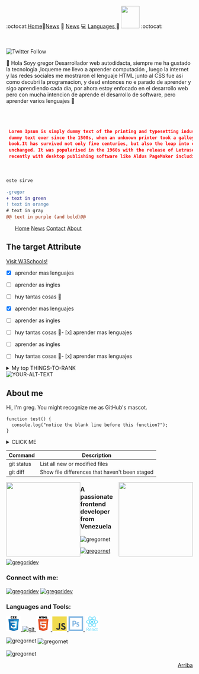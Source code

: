 
 <a name="regrego" id="regreso"></a>

<!-- nav html --------------------------------------------------------------------------------------------------------------------------------->


 :octocat:<a href="#home">Home</a>:jack_o_lantern:<a href="#news">News</a> 	:ghost: <a href="#news">News</a>  :computer:
 <a href="#ancla-1">Languages </a>	:iphone:
 <img src="https://octodex.github.com/images/daftpunktocat-guy.gif" width="50" height="60" >  	:octocat:


 

 <img src="https://media.tenor.com/rC1vAt-kMCoAAAAC/line-neon.gif" width="1000" height="3" > 
 
 <!-- -------------------------------------------------->
 
  <!-- ---------------------------------------------- redes sociales -------------------------------------------------------------------------->
 
 ![Twitter Follow](https://img.shields.io/twitter/follow/gregoridev?style=social)
 
 
 
  <!-- ---------------------------------------------------------------------->

:maple_leaf: Hola Soyy gregor Desarrollador web autodidacta, siempre me ha gustado la tecnologia ,loqueme me llevo a aprender computación , luego la internet y las redes sociales me mostraron el lenguaje HTML junto al CSS fue asi como dscubri la programacion, y desd entonces no e parado de aprender y sigo aprendiendo cada dia,
por ahora estoy enfocado en el desarrollo web pero con mucha intencion de aprende el desarrollo de software,  pero aprender varios lenguajes 	:fallen_leaf:




 <!-- presentacion  -->

```json


 
 Lorem Ipsum is simply dummy text of the printing and typesetting industry.Lorem Ipsum has been the industry's standard
 dummy text ever since the 1500s, when an unknown printer took a galley of type and scrambled it to make a type specimen 
 book.It has survived not only five centuries, but also the leap into electronic typesetting, remaining essentially 
 unchanged. It was popularised in the 1960s with the release of Letraset sheets containing Lorem Ipsum passages,and more 
 recently with desktop publishing software like Aldus PageMaker including versions of Lorem Ipsum.
 
  
```


 <!-- Js aun no defino para que usarlo -->


```css
este sirve


```


```diff
-gregor
+ text in green
! text in orange
# text in gray
@@ text in purple (and bold)@@
```



<ul>
  <a href="default.asp" color=red >Home</a>
  <a href="news.asp">News</a>
  <a href="contact.asp">Contact</a>
  <a href="about.asp">About</a>
</ul>


 




 


<h2>The target Attribute</h2>

<a href="https://www.w3schools.com/" target="_blank">Visit W3Schools!</a> 






<head>

</head>


- [x] aprender mas lenguajes 
- [ ] aprender as ingles
- [ ] huy tantas cosas :tada:
 - [x] aprender mas lenguajes 
- [ ] aprender as ingles
- [ ] huy tantas cosas :tada:- [x] aprender mas lenguajes 
- [ ] aprender as ingles
- [ ] huy tantas cosas :tada:- [x] aprender mas lenguajes 





<details>
<summary>My top THINGS-TO-RANK</summary>

YOUR TABLE

</details>




<picture>
 <source media="(prefers-color-scheme: dark)" srcset="[YOUR-DARKMODE-IMAGE](https://octodex.github.com/images/daftpunktocat-guy.gif)">
 <source media="(prefers-color-scheme: light)" srcset="YOUR-LIGHTMODE-IMAGE">
  <img alt="YOUR-ALT-TEXT" src="YOUR-DEFAULT-IMAGE">

</picture>
 



## About me

Hi, I'm greg. You might recognize me as GitHub's mascot.



```
function test() {
  console.log("notice the blank line before this function?");
}
```


<details><summary>CLICK ME</summary>
<p>

#### We can hide anything, even code!

```ruby
   puts "Hello World"
```

</p>
</details>


| Command | Description |
| --- | --- |
| git status | List all new or modified files |
| git diff | Show file differences that haven't been staged |



<div> <img align="left" src="https://octodex.github.com/images/daftpunktocat-guy.gif" width="200" height="200" >

 <img align="right" src="https://octodex.github.com/images/daftpunktocat-thomas.gif" width="200" height="200" >


</div>

<h3  >A passionate frontend developer from Venezuela</h3>

<p align="left"> <img src="https://komarev.com/ghpvc/?username=gregornet&label=Profile%20views&color=0e75b6&style=flat" alt="gregornet" /> </p>

<p align="left"> <a href="https://github.com/ryo-ma/github-profile-trophy"><img src="https://github-profile-trophy.vercel.app/?username=gregornet" alt="gregornet" /></a> </p>

<p align="left"> <a href="https://twitter.com/gregoridev" target="blank"><img src="https://img.shields.io/twitter/follow/gregoridev?logo=twitter&style=for-the-badge" alt="gregoridev" /></a> </p>

<h3 align="left">Connect with me:</h3>
<p align="left">
<a href="https://twitter.com/gregoridev" target="blank"><img align="center" src="https://raw.githubusercontent.com/rahuldkjain/github-profile-readme-generator/master/src/images/icons/Social/twitter.svg" alt="gregoridev" height="30" width="40" /></a>
<a href="https://linkedin.com/in/gregoridev" target="blank"><img align="center" src="https://raw.githubusercontent.com/rahuldkjain/github-profile-readme-generator/master/src/images/icons/Social/linked-in-alt.svg" alt="gregoridev" height="30" width="40" /></a>
</p>


 <!--Languages   -->


 
 <a name="ancla-1" id="Languages "></a> 
 
 <h3 align="left">Languages and Tools:</h3>
 
<p align="left"> <a href="https://www.w3schools.com/css/" target="_blank" rel="noreferrer"> <img src="https://raw.githubusercontent.com/devicons/devicon/master/icons/css3/css3-original-wordmark.svg" alt="css3" width="40" height="40"/> </a> <a href="https://git-scm.com/" target="_blank" rel="noreferrer"> <img src="https://www.vectorlogo.zone/logos/git-scm/git-scm-icon.svg" alt="git" width="40" height="40"/> </a> <a href="https://www.w3.org/html/" target="_blank" rel="noreferrer"> <img src="https://raw.githubusercontent.com/devicons/devicon/master/icons/html5/html5-original-wordmark.svg" alt="html5" width="40" height="40"/> </a> <a href="https://developer.mozilla.org/en-US/docs/Web/JavaScript" target="_blank" rel="noreferrer"> <img src="https://raw.githubusercontent.com/devicons/devicon/master/icons/javascript/javascript-original.svg" alt="javascript" width="40" height="40"/> </a> <a href="https://www.photoshop.com/en" target="_blank" rel="noreferrer"> <img src="https://raw.githubusercontent.com/devicons/devicon/master/icons/photoshop/photoshop-line.svg" alt="photoshop" width="40" height="40"/> </a> <a href="https://reactjs.org/" target="_blank" rel="noreferrer"> <img src="https://raw.githubusercontent.com/devicons/devicon/master/icons/react/react-original-wordmark.svg" alt="react" width="40" height="40"/> </a> </p>

<p><img align="left" src="https://github-readme-stats.vercel.app/api/top-langs?username=gregornet&show_icons=true&locale=en&layout=compact" alt="gregornet" /></p>

<p>&nbsp;<img align="center" src="https://github-readme-stats.vercel.app/api?username=gregornet&show_icons=true&locale=en" alt="gregornet" /></p>

<p><img align="center" src="https://github-readme-streak-stats.herokuapp.com/?user=gregornet&" alt="gregornet" /></p>


 <!-- link ocultos aun no defino para que usarlo -->
 
 








 
 <div align="right" >  <a  href="#regreso">Arriba</a> </div>
 
 

<!--
**gregornet/gregornet** is a ✨ _special_ ✨ repository because its `README.md` (this file) appears on your GitHub profile.

Here are some ideas to get you started:

- 🔭 I’m currently working on ...
- 🌱 I’m currently learning ...
- 👯 I’m looking to collaborate on ...
- 🤔 I’m looking for help with ...
- 💬 Ask me about ...
- 📫 How to reach me: ...
- 😄 Pronouns: ...
- ⚡ Fun fact: ...
-->
